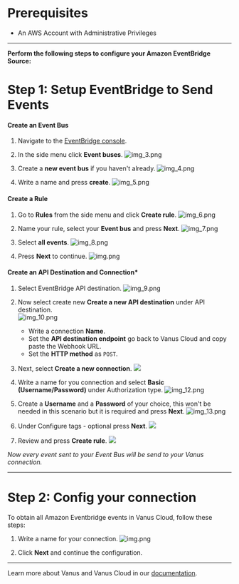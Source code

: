 #  
# Prerequisites

- An AWS Account with Administrative Privileges

---

**Perform the following steps to configure your Amazon EventBridge Source:**

# Step 1: Setup EventBridge to Send Events

#### Create an Event Bus
 
1. Navigate to the [EventBridge console](https://console.aws.amazon.com/events/home).

2. In the side menu click **Event buses**.
   ![img_3.png](images/no2.png)  

3. Create a **new event bus** if you haven't already.
   ![img_4.png](images/3.png)  

4. Write a name and press **create**.
   ![img_5.png](images/4.png) 


#### Create a Rule

1. Go to **Rules** from the side menu and click **Create rule**. 
   ![img_6.png](images/5.png)  

2. Name your rule, select your **Event bus** and press **Next**. 
   ![img_7.png](images/6.png)  

3. Select **all events**.
   ![img_8.png](images/7.png)  

4. Press **Next** to continue.
![img.png](images/8.png)


#### Create an API Destination and Connection*

1. Select EventBridge API destination.
    ![img_9.png](images/9.png)  

2. Now select create new **Create a new API destination** under API destination.  
![img_10.png](images/10.png)  
   - Write a connection **Name**.
   - Set the **API destination endpoint** go back to Vanus Cloud and copy paste the Webhook URL.
   - Set the **HTTP method** as `POST`.  
       
3. Next, select **Create a new connection**.
![](images/11.png)  

4. Write a name for you connection and select **Basic (Username/Password)** under Authorization type.
    ![img_12.png](images/12.png)  

5. Create a **Username** and a **Password** of your choice, this won't be needed in this scenario but it is required and press **Next**.
    ![img_13.png](images/13.png)  

6. Under Configure tags - optional press **Next**.
![](images/14.png)  

7. Review and press **Create rule**.
![](images/15.png)

*Now every event sent to your Event Bus will be send to your Vanus connection.* 

---

# Step 2: Config your connection

To obtain all Amazon Eventbridge events in Vanus Cloud, follow these steps:

1. Write a name for your connection.
   ![img.png](images/1.png)

2. Click **Next** and continue the configuration.

---

Learn more about Vanus and Vanus Cloud in our [documentation](https://docs.vanus.ai).
